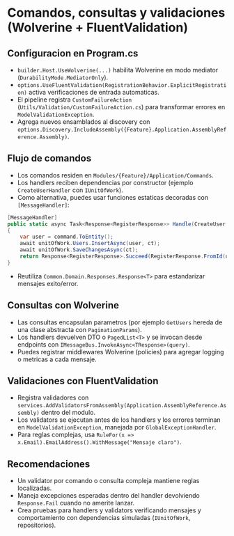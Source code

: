 # Comandos, consultas y validaciones (Wolverine + FluentValidation)

## Configuracion en Program.cs
- `builder.Host.UseWolverine(...)` habilita Wolverine en modo mediator (`DurabilityMode.MediatorOnly`).
- `options.UseFluentValidation(RegistrationBehavior.ExplicitRegistration)` activa verificaciones de entrada automaticas.
- El pipeline registra `CustomFailureAction` (`Utils/Validation/CustomFailureAction.cs`) para transformar errores en `ModelValidationException`.
- Agrega nuevos ensamblados al discovery con `options.Discovery.IncludeAssembly({Feature}.Application.AssemblyReference.Assembly)`.

## Flujo de comandos
- Los comandos residen en `Modules/{Feature}/Application/Commands`.
- Los handlers reciben dependencias por constructor (ejemplo `CreateUserHandler` con `IUnitOfWork`).
- Como alternativa, puedes usar funciones estaticas decoradas con `[MessageHandler]`:
```csharp
[MessageHandler]
public static async Task<Response<RegisterResponse>> Handle(CreateUser command, IUnitOfWork unitOfWork, CancellationToken ct)
{
    var user = command.ToEntity();
    await unitOfWork.Users.InsertAsync(user, ct);
    await unitOfWork.SaveChangesAsync(ct);
    return Response<RegisterResponse>.Succeed(RegisterResponse.FromId(user.Id, user.Email), "Usuario registrado");
}
```
- Reutiliza `Common.Domain.Responses.Response<T>` para estandarizar mensajes exito/error.

## Consultas con Wolverine
- Las consultas encapsulan parametros (por ejemplo `GetUsers` hereda de una clase abstracta con `PaginationParams`).
- Los handlers devuelven DTO o `PagedList<T>` y se invocan desde endpoints con `IMessageBus.InvokeAsync<TResponse>(query)`.
- Puedes registrar middlewares Wolverine (policies) para agregar logging o metricas a cada mensaje.

## Validaciones con FluentValidation
- Registra validadores con `services.AddValidatorsFromAssembly(Application.AssemblyReference.Assembly)` dentro del modulo.
- Los validators se ejecutan antes de los handlers y los errores terminan en `ModelValidationException`, manejada por `GlobalExceptionHandler`.
- Para reglas complejas, usa `RuleFor(x => x.Email).EmailAddress().WithMessage("Mensaje claro")`.

## Recomendaciones
- Un validator por comando o consulta compleja mantiene reglas localizadas.
- Maneja excepciones esperadas dentro del handler devolviendo `Response.Fail` cuando no amerite lanzar.
- Crea pruebas para handlers y validators verificando mensajes y comportamiento con dependencias simuladas (`IUnitOfWork`, repositorios).
